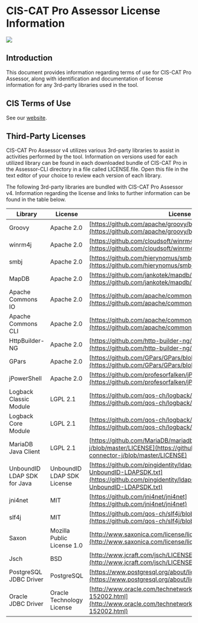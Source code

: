 CIS-CAT Pro Assessor License Information
========================================

![](http://i.imgur.com/5yZfZi5.jpg)


Introduction
------------
This document provides information regarding terms of use for CIS-CAT Pro Assessor, along with identification and documentation of license information for any 3rd-party libraries used in the tool.

CIS Terms of Use
----------------
See our [website](https://www.cisecurity.org/cis-securesuite/cis-securesuite-membership-terms-of-use/).

Third-Party Licenses
--------------------

CIS-CAT Pro Assessor v4 utilizes various 3rd-party libraries to assist in activities performed by the tool. Information on versions used for each utilized library can be found in each downloaded bundle of CIS-CAT Pro in the Assessor-CLI directory in a file called LICENSE.file. Open this file in the text editor of your choice to review each version of each library.

The following 3rd-party libraries are bundled with CIS-CAT Pro Assessor v4.  Information regarding the license and links to further information can be found in the table below.


| Library                         | License                   | License Link                              |
|---------------------------------|---------------------------|-------------------------------------------|
| Groovy                          |Apache 2.0                 |[https://github.com/apache/groovy/blob/master/LICENSE](https://github.com/apache/groovy/blob/master/LICENSE) |
| winrm4j                         |Apache 2.0                 |[https://github.com/cloudsoft/winrm4j/blob/master/LICENSE](https://github.com/cloudsoft/winrm4j/blob/master/LICENSE) |
| smbj                            |Apache 2.0                 |[https://github.com/hierynomus/smbj/blob/master/LICENSE_HEADER](https://github.com/hierynomus/smbj/blob/master/LICENSE_HEADER) |
| MapDB                           |Apache 2.0                 |[https://github.com/jankotek/mapdb/blob/master/LICENSE.txt](https://github.com/jankotek/mapdb/blob/master/LICENSE.txt) |
| Apache Commons IO               |Apache 2.0                 |[https://github.com/apache/commons-io/blob/master/LICENSE.txt](https://github.com/apache/commons-io/blob/master/LICENSE.txt) |
| Apache Commons CLI              |Apache 2.0                 |[https://github.com/apache/commons-cli/blob/master/LICENSE.txt](https://github.com/apache/commons-cli/blob/master/LICENSE.txt) |
| HttpBuilder-NG                  |Apache 2.0                 |[https://github.com/http-builder-ng/http-builder-ng](https://github.com/http-builder-ng/http-builder-ng) |
| GPars                           |Apache 2.0                 |[https://github.com/GPars/GPars/blob/master/LICENSE.txt](https://github.com/GPars/GPars/blob/master/LICENSE.txt) |
| jPowerShell                     |Apache 2.0                 |[https://github.com/profesorfalken/jPowerShell/blob/master/LICENSE](https://github.com/profesorfalken/jPowerShell/blob/master/LICENSE) |
| Logback Classic Module          |LGPL 2.1                   |[https://github.com/qos-ch/logback/blob/master/LICENSE.txt](https://github.com/qos-ch/logback/blob/master/LICENSE.txt) |
| Logback Core Module             |LGPL 2.1                   |[https://github.com/qos-ch/logback/blob/master/LICENSE.txt](https://github.com/qos-ch/logback/blob/master/LICENSE.txt) |
| MariaDB Java Client             |LGPL 2.1                   |[https://github.com/MariaDB/mariadb-connector-j/blob/master/LICENSE](https://github.com/MariaDB/mariadb-connector-j/blob/master/LICENSE) |
| UnboundID LDAP SDK for Java     |UnboundID LDAP SDK License |[https://github.com/pingidentity/ldapsdk/blob/master/LICENSE-UnboundID-LDAPSDK.txt](https://github.com/pingidentity/ldapsdk/blob/master/LICENSE-UnboundID-LDAPSDK.txt) |
| jni4net                         |MIT                        |[https://github.com/jni4net/jni4net](https://github.com/jni4net/jni4net) |
| slf4j                           |MIT                        |[https://github.com/qos-ch/slf4j/blob/master/LICENSE.txt](https://github.com/qos-ch/slf4j/blob/master/LICENSE.txt) |
| Saxon                           |Mozilla Public License 1.0 |[http://www.saxonica.com/license/license.xml](http://www.saxonica.com/license/license.xml) |
| Jsch                            |BSD                        |[http://www.jcraft.com/jsch/LICENSE.txt](http://www.jcraft.com/jsch/LICENSE.txt) |
| PostgreSQL JDBC Driver          |PostgreSQL                 |[https://www.postgresql.org/about/licence/](https://www.postgresql.org/about/licence/) |
| Oracle JDBC Driver              |Oracle Technology License  |[http://www.oracle.com/technetwork/licenses/distribution-license-152002.html](http://www.oracle.com/technetwork/licenses/distribution-license-152002.html) |




